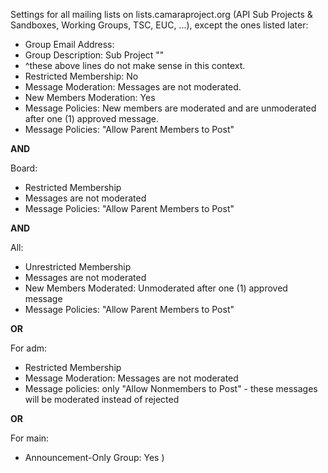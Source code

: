 Settings for all mailing lists on lists.camaraproject.org (API Sub Projects & Sandboxes, Working Groups, TSC, EUC, ...), except the ones listed later:
* Group Email Address: <name abbreviation>
* Group Description: Sub Project "<name with blanks>"
* ^these above lines do not make sense in this context.
* Restricted Membership: No
* Message Moderation: Messages are not moderated.
* New Members Moderation: Yes
* Message Policies: New members are moderated and are unmoderated after one (1) approved message.
* Message Policies: "Allow Parent Members to Post"

**AND**

Board:
* Restricted Membership
* Messages are not moderated
* Message Policies: "Allow Parent Members to Post"

**AND**

All:
* Unrestricted Membership
* Messages are not moderated
* New Members Moderated: Unmoderated after one (1) approved message
* Message Policies: "Allow Parent Members to Post"

**OR**

For adm:
* Restricted Membership
* Message Moderation: Messages are not moderated
* Message policies: only "Allow Nonmembers to Post" - these messages will be moderated instead of rejected

**OR**

For main:
* Announcement-Only Group: Yes
)
